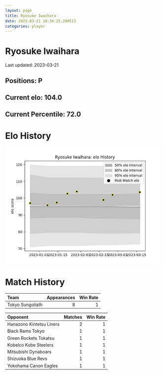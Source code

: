 ```yaml
---  
layout: page  
title: Ryosuke Iwaihara  
date: 2023-03-21 18:34:25.290513  
categories: player  
---
```

# Ryosuke Iwaihara


Last updated: 2023-03-21
## Positions: P

## Current elo: 104.0

## Current Percentile: 72.0

# Elo History


![elo history](history_RyosukeIwaihara.png)
# Match History


| Team             |   Appearances |   Win Rate |
|:-----------------|--------------:|-----------:|
| Tokyo Sungoliath |             8 |          1 |

| Opponent                 |   Matches |   Win Rate |
|:-------------------------|----------:|-----------:|
| Hanazono Kintetsu Liners |         2 |          1 |
| Black Rams Tokyo         |         1 |          1 |
| Green Rockets Tokatsu    |         1 |          1 |
| Kobelco Kobe Steelers    |         1 |          1 |
| Mitsubishi Dynaboars     |         1 |          1 |
| Shizuoka Blue Revs       |         1 |          1 |
| Yokohama Canon Eagles    |         1 |          1 |
